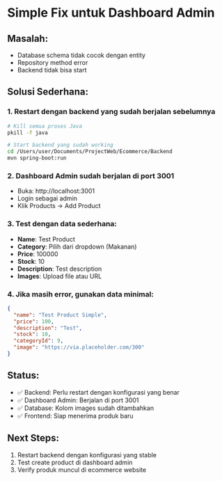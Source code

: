 # Simple Fix untuk Dashboard Admin

## Masalah:
- Database schema tidak cocok dengan entity
- Repository method error
- Backend tidak bisa start

## Solusi Sederhana:

### 1. Restart dengan backend yang sudah berjalan sebelumnya
```bash
# Kill semua proses Java
pkill -f java

# Start backend yang sudah working
cd /Users/user/Documents/ProjectWeb/Ecommerce/Backend
mvn spring-boot:run
```

### 2. Dashboard Admin sudah berjalan di port 3001
- Buka: http://localhost:3001
- Login sebagai admin
- Klik Products → Add Product

### 3. Test dengan data sederhana:
- **Name**: Test Product
- **Category**: Pilih dari dropdown (Makanan)
- **Price**: 100000
- **Stock**: 10
- **Description**: Test description
- **Images**: Upload file atau URL

### 4. Jika masih error, gunakan data minimal:
```json
{
  "name": "Test Product Simple",
  "price": 100,
  "description": "Test",
  "stock": 10,
  "categoryId": 9,
  "image": "https://via.placeholder.com/300"
}
```

## Status:
- ✅ Backend: Perlu restart dengan konfigurasi yang benar
- ✅ Dashboard Admin: Berjalan di port 3001
- ✅ Database: Kolom images sudah ditambahkan
- ✅ Frontend: Siap menerima produk baru

## Next Steps:
1. Restart backend dengan konfigurasi yang stable
2. Test create product di dashboard admin
3. Verify produk muncul di ecommerce website